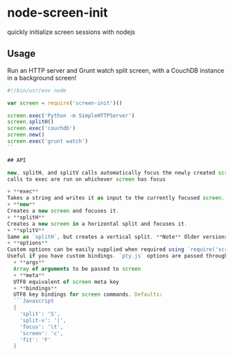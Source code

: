 node-screen-init
================

quickly initialize screen sessions with nodejs

## Usage

Run an HTTP server and Grunt watch split screen, with a CouchDB instance in a background screen!

```Javascript
#!/bin/usr/env node

var screen = require('screen-init')()

screen.exec('Python -m SimpleHTTPServer')
screen.splitH()
screen.exec('couchdb')
screen.new()
screen.exec('grunt watch')
``

## API

new, splitH, and splitV calls automatically focus the newly created screen.
calls to exec are run on whichever screen has focus

+ **exec**
Takes a string and writes it as input to the currently focused screen.
+ **new**
Creates a new screen and focuses it.
+ **splitH**
Creates a new screen in a horizontal split and focuses it.
+ **splitV**
Same as `splitH`, but creates a vertical split. **Note** Older versions of screen do not have this capability!
+ **options**
Custom options can be easily supplied when required using `require('screen-init')({options: stuff})`.
Useful if you have custom bindings. `pty.js` options are passed through
  + **args**
  Array of arguments to be passed to screen
  + **meta**
  UTF8 equivalent of screen meta key
  + **bindings**
  UTF8 key bindings for screen commands. Defaults:
  ```Javascript
  {
    'split': 'S',
    'split-v': '|',
    'focus': '\t',
    'screen': 'c',
    'fit': 'F'
  }
  ```
